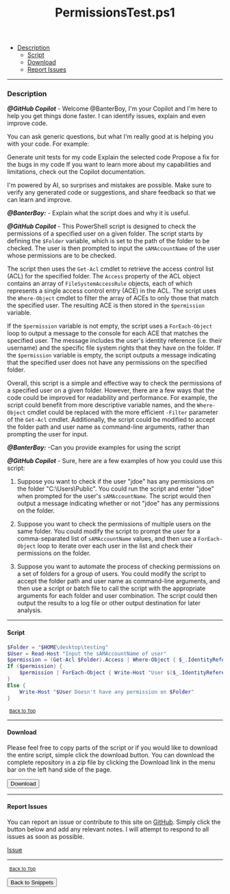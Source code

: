 ﻿---
layout: post
title: PermissionsTest.ps1
---

- [Description](#description)
  - [Script](#script)
  - [Download](#download)
  - [Report Issues](#report-issues)

---

### Description

**_@GitHub Copilot_** - Welcome @BanterBoy, I'm your Copilot and I'm here to help you get things done faster. I can identify issues, explain and even improve code.

You can ask generic questions, but what I'm really good at is helping you with your code. For example:

Generate unit tests for my code
Explain the selected code
Propose a fix for the bugs in my code
If you want to learn more about my capabilities and limitations, check out the Copilot documentation.

I'm powered by AI, so surprises and mistakes are possible. Make sure to verify any generated code or suggestions, and share feedback so that we can learn and improve.

**_@BanterBoy:_** - Explain what the script does and why it is useful.

**_@GitHub Copilot_** - This PowerShell script is designed to check the permissions of a specified user on a given folder. The script starts by defining the `$Folder` variable, which is set to the path of the folder to be checked. The user is then prompted to input the `sAMAccountName` of the user whose permissions are to be checked.

The script then uses the `Get-Acl` cmdlet to retrieve the access control list (ACL) for the specified folder. The `Access` property of the ACL object contains an array of `FileSystemAccessRule` objects, each of which represents a single access control entry (ACE) in the ACL. The script uses the `Where-Object` cmdlet to filter the array of ACEs to only those that match the specified user. The resulting ACE is then stored in the `$permission` variable.

If the `$permission` variable is not empty, the script uses a `ForEach-Object` loop to output a message to the console for each ACE that matches the specified user. The message includes the user's identity reference (i.e. their username) and the specific file system rights that they have on the folder. If the `$permission` variable is empty, the script outputs a message indicating that the specified user does not have any permissions on the specified folder.

Overall, this script is a simple and effective way to check the permissions of a specified user on a given folder. However, there are a few ways that the code could be improved for readability and performance. For example, the script could benefit from more descriptive variable names, and the `Where-Object` cmdlet could be replaced with the more efficient `-Filter` parameter of the `Get-Acl` cmdlet. Additionally, the script could be modified to accept the folder path and user name as command-line arguments, rather than prompting the user for input.

**_@BanterBoy:_** -Can you provide examples for using the script

**_@GitHub Copilot_** - Sure, here are a few examples of how you could use this script:

1. Suppose you want to check if the user "jdoe" has any permissions on the folder "C:\Users\Public". You could run the script and enter "jdoe" when prompted for the user's `sAMAccountName`. The script would then output a message indicating whether or not "jdoe" has any permissions on the folder.

2. Suppose you want to check the permissions of multiple users on the same folder. You could modify the script to prompt the user for a comma-separated list of `sAMAccountName` values, and then use a `ForEach-Object` loop to iterate over each user in the list and check their permissions on the folder.

3. Suppose you want to automate the process of checking permissions on a set of folders for a group of users. You could modify the script to accept the folder path and user name as command-line arguments, and then use a script or batch file to call the script with the appropriate arguments for each folder and user combination. The script could then output the results to a log file or other output destination for later analysis.

---

#### Script

```powershell
$Folder = "$HOME\desktop\testing"
$User = Read-Host "Input the sAMAccountName of user"
$permission = (Get-Acl $Folder).Access | Where-Object { $_.IdentityReference -match $User } | Select-Object IdentityReference, FileSystemRights
If ($permission) {
    $permission | ForEach-Object { Write-Host "User $($_.IdentityReference) has '$($_.FileSystemRights)' rights on folder $folder" }
}
Else {
    Write-Host "$User Doesn't have any permission on $Folder"
}
```

<span style="font-size:11px;"><a href="#"><i class="fas fa-caret-up" aria-hidden="true" style="color: white; margin-right:5px;"></i>Back to Top</a></span>

---

#### Download

Please feel free to copy parts of the script or if you would like to download the entire script, simple click the download button. You can download the complete repository in a zip file by clicking the Download link in the menu bar on the left hand side of the page.

<button class="btn" type="submit" onclick="window.open('/PowerShell/snippets/PermissionsTest.ps1')">
    <i class="fa fa-cloud-download-alt">
    </i>
        Download
</button>

---

#### Report Issues

You can report an issue or contribute to this site on <a href="https://github.com/BanterBoy/scripts-blog/issues">GitHub</a>. Simply click the button below and add any relevant notes. I will attempt to respond to all issues as soon as possible.

<!-- Place this tag where you want the button to render. -->

<a class="github-button" href="https://github.com/BanterBoy/scripts-blog/issues/new?title=PermissionsTest.ps1&body=There is a problem with this function. Please find details below." data-show-count="true" aria-label="Issue BanterBoy/scripts-blog on GitHub">Issue</a>

---

<span style="font-size:11px;"><a href="#"><i class="fas fa-caret-up" aria-hidden="true" style="color: white; margin-right:5px;"></i>Back to Top</a></span>

<a href="/menu/_pages/snippets.html">
    <button class="btn">
        <i class='fas fa-reply'>
        </i>
            Back to Snippets
    </button>
</a>

[1]: http://ecotrust-canada.github.io/markdown-toc
[2]: https://github.com/googlearchive/code-prettify
